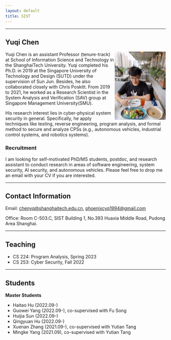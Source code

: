 ```yaml
---
layout: default
title: SIST
---
```

---

## Yuqi Chen

<img align="right" src="./assets/images/yuqi.jpeg" alt="" width="160">

Yuqi Chen is an assistant Professor (tenure-track) at School of Information Science and Technology in the ShanghaiTech University. Yuqi completed his Ph.D. in 2019 at the Singapore University of Technology and Design (SUTD) under the supervision of Sun Jun. Besides, he also collaborated closely with Chris Poskitt. From 2019 to 2021, he worked as a Research Scientist in the System Analysis and Verification (SAV) group at Singapore Management University(SMU).

His research interest lies in cyber-physical system security in general. Specifically, he apply techniques like testing, reverse engineering, program analysis, and formal method to secure and analyze CPSs (e.g., autonomous vehicles, industrial control systems, and robotics systems).

### Recruitment

I am looking for self-motivated PhD/MS students, postdoc, and research assistant to conduct research in areas of software engineering, system security, AI security, and autonomous vehicles. Please feel free to drop me an email with your CV if you are interested.

---

## Contact Information

Email: chenyq@shanghaitech.edu.cn, phoenixcyq1994@gmail.com

Office: Room C-503.C, SIST Building 1, No.393 Huaxia Middle Road, Pudong Area Shanghai.

---

## Teaching

* CS 224: Program Analysis, Spring 2023
* CS 253: Cyber Security, Fall 2022

---

## Students

**Master Students**

* Haitao Hu (2022.09-)
* Guowei Yang (2022.09-), co-supervised with Fu Song
* Huijia Sun (2022.09-)
* Qingyuan Hu (2022.09-)
* Xuenan Zhang (2021.09-), co-supervised with Yutian Tang
* Mingke Yang (2021.09), co-supervised with Yutian Tang
